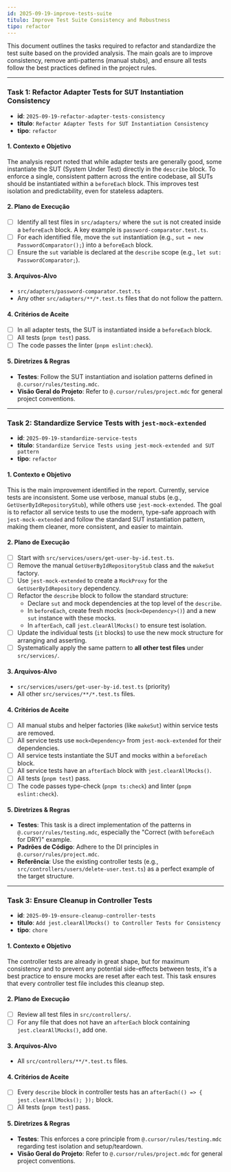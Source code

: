 ```yaml
---
id: 2025-09-19-improve-tests-suite
titulo: Improve Test Suite Consistency and Robustness
tipo: refactor
---
```


This document outlines the tasks required to refactor and standardize the test suite based on the provided analysis. The main goals are to improve consistency, remove anti-patterns (manual stubs), and ensure all tests follow the best practices defined in the project rules.

---

### Task 1: Refactor Adapter Tests for SUT Instantiation Consistency

-   **id**: `2025-09-19-refactor-adapter-tests-consistency`
-   **titulo**: `Refactor Adapter Tests for SUT Instantiation Consistency`
-   **tipo**: `refactor`

#### 1. Contexto e Objetivo

The analysis report noted that while adapter tests are generally good, some instantiate the SUT (System Under Test) directly in the `describe` block. To enforce a single, consistent pattern across the entire codebase, all SUTs should be instantiated within a `beforeEach` block. This improves test isolation and predictability, even for stateless adapters.

#### 2. Plano de Execução

-   [ ] Identify all test files in `src/adapters/` where the `sut` is not created inside a `beforeEach` block. A key example is `password-comparator.test.ts`.
-   [ ] For each identified file, move the `sut` instantiation (e.g., `sut = new PasswordComparator();`) into a `beforeEach` block.
-   [ ] Ensure the `sut` variable is declared at the `describe` scope (e.g., `let sut: PasswordComparator;`).

#### 3. Arquivos-Alvo

-   `src/adapters/password-comparator.test.ts`
-   Any other `src/adapters/**/*.test.ts` files that do not follow the pattern.

#### 4. Critérios de Aceite

-   [ ] In all adapter tests, the SUT is instantiated inside a `beforeEach` block.
-   [ ] All tests (`pnpm test`) pass.
-   [ ] The code passes the linter (`pnpm eslint:check`).

#### 5. Diretrizes & Regras

-   **Testes**: Follow the SUT instantiation and isolation patterns defined in `@.cursor/rules/testing.mdc`.
-   **Visão Geral do Projeto**: Refer to `@.cursor/rules/project.mdc` for general project conventions.

---

### Task 2: Standardize Service Tests with `jest-mock-extended`

-   **id**: `2025-09-19-standardize-service-tests`
-   **titulo**: `Standardize Service Tests using jest-mock-extended and SUT pattern`
-   **tipo**: `refactor`

#### 1. Contexto e Objetivo

This is the main improvement identified in the report. Currently, service tests are inconsistent. Some use verbose, manual stubs (e.g., `GetUserByIdRepositoryStub`), while others use `jest-mock-extended`. The goal is to refactor all service tests to use the modern, type-safe approach with `jest-mock-extended` and follow the standard SUT instantiation pattern, making them cleaner, more consistent, and easier to maintain.

#### 2. Plano de Execução

-   [ ] Start with `src/services/users/get-user-by-id.test.ts`.
-   [ ] Remove the manual `GetUserByIdRepositoryStub` class and the `makeSut` factory.
-   [ ] Use `jest-mock-extended` to create a `MockProxy` for the `GetUserByIdRepository` dependency.
-   [ ] Refactor the `describe` block to follow the standard structure:
    -   Declare `sut` and mock dependencies at the top level of the `describe`.
    -   In `beforeEach`, create fresh mocks (`mock<Dependency>()`) and a new `sut` instance with these mocks.
    -   In `afterEach`, call `jest.clearAllMocks()` to ensure test isolation.
-   [ ] Update the individual tests (`it` blocks) to use the new mock structure for arranging and asserting.
-   [ ] Systematically apply the same pattern to **all other test files** under `src/services/`.

#### 3. Arquivos-Alvo

-   `src/services/users/get-user-by-id.test.ts` (priority)
-   All other `src/services/**/*.test.ts` files.

#### 4. Critérios de Aceite

-   [ ] All manual stubs and helper factories (like `makeSut`) within service tests are removed.
-   [ ] All service tests use `mock<Dependency>` from `jest-mock-extended` for their dependencies.
-   [ ] All service tests instantiate the SUT and mocks within a `beforeEach` block.
-   [ ] All service tests have an `afterEach` block with `jest.clearAllMocks()`.
-   [ ] All tests (`pnpm test`) pass.
-   [ ] The code passes type-check (`pnpm ts:check`) and linter (`pnpm eslint:check`).

#### 5. Diretrizes & Regras

-   **Testes**: This task is a direct implementation of the patterns in `@.cursor/rules/testing.mdc`, especially the "Correct (with `beforeEach` for DRY)" example.
-   **Padrões de Código**: Adhere to the DI principles in `@.cursor/rules/project.mdc`.
-   **Referência**: Use the existing controller tests (e.g., `src/controllers/users/delete-user.test.ts`) as a perfect example of the target structure.

---

### Task 3: Ensure Cleanup in Controller Tests

-   **id**: `2025-09-19-ensure-cleanup-controller-tests`
-   **titulo**: `Add jest.clearAllMocks() to Controller Tests for Consistency`
-   **tipo**: `chore`

#### 1. Contexto e Objetivo

The controller tests are already in great shape, but for maximum consistency and to prevent any potential side-effects between tests, it's a best practice to ensure mocks are reset after each test. This task ensures that every controller test file includes this cleanup step.

#### 2. Plano de Execução

-   [ ] Review all test files in `src/controllers/`.
-   [ ] For any file that does not have an `afterEach` block containing `jest.clearAllMocks()`, add one.

#### 3. Arquivos-Alvo

-   All `src/controllers/**/*.test.ts` files.

#### 4. Critérios de Aceite

-   [ ] Every `describe` block in controller tests has an `afterEach(() => { jest.clearAllMocks(); });` block.
-   [ ] All tests (`pnpm test`) pass.

#### 5. Diretrizes & Regras

-   **Testes**: This enforces a core principle from `@.cursor/rules/testing.mdc` regarding test isolation and setup/teardown.
-   **Visão Geral do Projeto**: Refer to `@.cursor/rules/project.mdc` for general project conventions.
